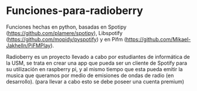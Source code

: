 Funciones-para-radioberry
=========================

Funciones hechas en python, basadas en Spotipy (https://github.com/plamere/spotipy), Libspotify (https://github.com/mopidy/pyspotify) y en Pifm (https://github.com/Mikael-Jakhelln/PiFMPlay).

Radioberry es un proyecto llevado a cabo por estudiantes de informática de la USM, se trata en crear una app que pueda ser un cliente de Spotify para su utilización en raspberry pi, y al mismo tiempo que esta pueda emitir la musica que queramos por medio de emisiones de ondas de radio (en desarrollo). (para llevar a cabo esto se debe poseer una cuenta premium) 
